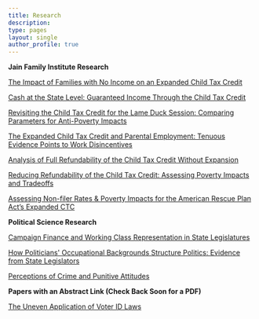 ```yaml
---
title: Research
description:
type: pages
layout: single
author_profile: true
---
```


  
    
__Jain Family Institute Research__

[The Impact of Families with No Income on an Expanded Child Tax Credit](https://jainfamilyinstitute.org/the-impact-of-families-with-no-income-on-an-expanded-child-tax-credit/)

[Cash at the State Level: Guaranteed Income Through the Child Tax Credit](https://jainfamilyinstitute.org/state-guaranteed-income-ctcs/)

[Revisiting the Child Tax Credit for the Lame Duck Session: Comparing Parameters for Anti-Poverty Impacts](https://jainfamilyinstitute.org/revisiting-the-child-tax-credit-for-the-lame-duck-session-comparing-parameters-for-anti-poverty-impacts/)

[The Expanded Child Tax Credit and Parental Employment: Tenuous Evidence Points to Work Disincentives](https://jainfamilyinstitute.org/the-expanded-child-tax-credit-and-parental-employment-tenuous-evidence-points-to-work-disincentives/)

[Analysis of Full Refundability of the
Child Tax Credit Without Expansion](https://www.jainfamilyinstitute.org/assets/full-refundability-of-child-tax-credit-without-expansion.pdf)

[Reducing Refundability of the Child Tax Credit:
Assessing Poverty Impacts and Tradeo ffs](https://www.jainfamilyinstitute.org/assets/JFI_Microsimulation_Limited-CTC-Impacts.pdf)

[Assessing Non-filer Rates & Poverty Impacts for the
American Rescue Plan Act’s Expanded CTC](https://www.jainfamilyinstitute.org/assets/jfi_microsimulation_expanded-ctc-impacts.pdf)

__Political Science Research__

[Campaign Finance and Working Class Representation in StateLegislatures](../papers/public_finance_working_class.pdf)

[How Politicians' Occupational Backgrounds Structure Politics: Evidence from State Legislators](../papers/occupations_st_leg.pdf)

[Perceptions of Crime and Punitive Attitudes](../papers/crime-experiment.pdf)

__Papers with an Abstract Link (Check Back Soon for a PDF)__

[The Uneven Application of Voter ID Laws](../pages/abstracts/id_laws_race.md)